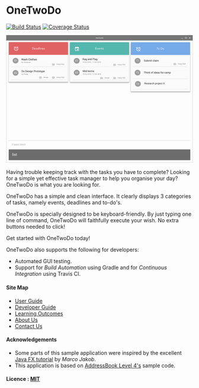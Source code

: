 # OneTwoDo

[![Build Status](https://travis-ci.org/CS2103JAN2017-F14-B1/main.svg?branch=master)](https://travis-ci.org/CS2103JAN2017-F14-B1/main)
[![Coverage Status](https://coveralls.io/repos/github/CS2103JAN2017-F14-B1/main/badge.svg?branch=master)](https://coveralls.io/github/CS2103JAN2017-F14-B1/main?branch=master)

<img src="docs/images/Ui.png" width="600"><br>

Having trouble keeping track with the tasks you have to complete? Looking for a simple yet effective task manager to help you organise your day? OneTwoDo is what you are looking for.

OneTwoDo has a simple and clean interface. It clearly displays 3 categories of tasks, namely events, deadlines and to-do's. 

OneTwoDo is specially designed to be keyboard-friendly. By just typing one line of command, OneTwoDo will faithfully execute your wish. No extra buttons needed to click!

Get started with OneTwoDo today!

OneTwoDo also supports the following for developers:
* Automated GUI testing.
* Support for *Build Automation* using Gradle and for *Continuous Integration* using Travis CI.

#### Site Map
* [User Guide](https://cs2103jan2017-f14-b1.github.io/main/UserGuide.pdf)
* [Developer Guide](https://cs2103jan2017-f14-b1.github.io/main/DeveloperGuide.html)
* [Learning Outcomes](docs/LearningOutcomes.md)
* [About Us](docs/AboutUs.md)
* [Contact Us](docs/ContactUs.md)


#### Acknowledgements

* Some parts of this sample application were inspired by the excellent
  [Java FX tutorial](http://code.makery.ch/library/javafx-8-tutorial/) by *Marco Jakob*.
* This application is based on [AddressBook Level 4's](https://github.com/nus-cs2103-AY1617S2/addressbook-level4/) sample code.

#### Licence : [MIT](LICENSE)
